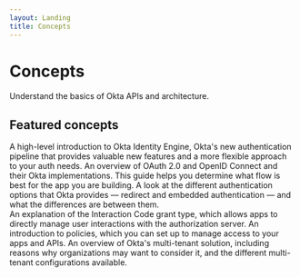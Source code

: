 ```yaml
---
layout: Landing
title: Concepts
---
```


# Concepts

Understand the basics of Okta APIs and architecture.

## Featured concepts

<Cards>
  <Card href="/docs/guides/oie-intro/" cardTitle="Okta Identity Engine overview">A high-level introduction to Okta Identity Engine, Okta's new authentication pipeline that provides valuable new features and a more flexible approach to your auth needs.</Card>
  <Card href="/docs/concepts/oauth-openid/" cardTitle="OAuth 2.0 and OpenID Connect overview">An overview of OAuth 2.0 and OpenID Connect and their Okta implementations. This guide helps you determine what flow is best for the app you are building.</Card>
  <Card href="/docs/concepts/redirect-vs-embedded/" cardTitle="Okta deployment models — redirect vs. embedded">A look at the different authentication options that Okta provides &mdash; redirect and embedded authentication &mdash; and what the differences are between them.</Card>
</Cards>
<br>
<Cards>
  <Card href="/docs/concepts/interaction-code/" cardTitle="Interaction Code grant type">An explanation of the Interaction Code grant type, which allows apps to directly manage user interactions with the authorization server.</Card>
  <Card href="/docs/concepts/policies/" cardTitle="What are policies?">An introduction to policies, which you can set up to manage access to your apps and APIs.</Card>
  <Card href="/docs/concepts/multi-tenancy/" cardTitle="Multi-tenant solutions">An overview of Okta's multi-tenant solution, including reasons why organizations may want to consider it, and the different multi-tenant configurations available.</Card>
</Cards>